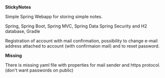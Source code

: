 <b>StickyNotes</b>

Simple Spring Webapp for storing simple notes.

Spring, Spring Boot, Spring MVC, Spring Data
Spring Security and H2 database,
Gradle

Registration of account with mail confirmation,
possibility to change e-mail address attached to account 
(with confirmaion mail)
and to reset password.

<b>Missing</b>

There is missing yaml file 
with properties for mail sender and https protocol.
(don't want passwords on public)
